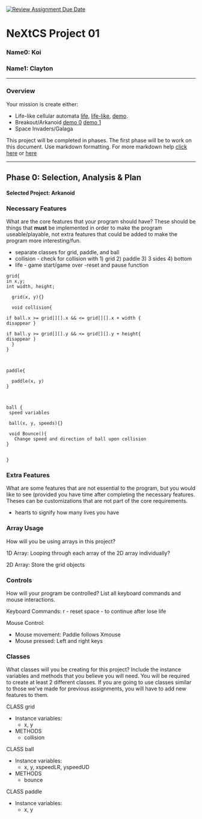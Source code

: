 [![Review Assignment Due Date](https://classroom.github.com/assets/deadline-readme-button-22041afd0340ce965d47ae6ef1cefeee28c7c493a6346c4f15d667ab976d596c.svg)](https://classroom.github.com/a/2bl0h1Mb)
# NeXtCS Project 01
### Name0: Koi
### Name1: Clayton
---

### Overview
Your mission is create either:
- Life-like cellular automata [life](https://en.wikipedia.org/wiki/Conway%27s_Game_of_Life), [life-like](https://en.wikipedia.org/wiki/Life-like_cellular_automaton), [demo](https://www.netlogoweb.org/launch#https://www.netlogoweb.org/assets/modelslib/Sample%20Models/Computer%20Science/Cellular%20Automata/Life.nlogo).
- Breakout/Arkanoid [demo 0](https://elgoog.im/breakout/)  [demo 1](https://www.crazygames.com/game/atari-breakout)
- Space Invaders/Galaga

This project will be completed in phases. The first phase will be to work on this document. Use markdown formatting. For more markdown help [click here](https://github.com/adam-p/markdown-here/wiki/Markdown-Cheatsheet) or [here](https://docs.github.com/en/get-started/writing-on-github/getting-started-with-writing-and-formatting-on-github/basic-writing-and-formatting-syntax)


---

## Phase 0: Selection, Analysis & Plan

#### Selected Project: Arkanoid

### Necessary Features
What are the core features that your program should have? These should be things that __must__ be implemented in order to make the program useable/playable, not extra features that could be added to make the program more interesting/fun.

- separate classes for grid, paddle, and ball
- collision - check for collision with 1) grid 2) paddle 3) 3 sides 4) bottom
- life - game start/game over
-reset and pause function
 
 ``` 
 grid{
 in x,y;
int width, height;

   grid(x, y){}

   void collision{

if ball.x >= grid[][].x && <= grid[][].x + width {
disappear }

if ball.y >= grid[][].y && <= grid[][].y + height{
disappear }
   }
 }



 paddle{
  
   paddle(x, y)
 }



 ball {
  speed variables

  ball(x, y, speeds){}

  void Bounce(){
    Change speed and direction of ball upon collision 
}

  
 }
 ```

### Extra Features
What are some features that are not essential to the program, but you would like to see (provided you have time after completing the necessary features. Theses can be customizations that are not part of the core requirements.
- hearts to signify how many lives you have 

### Array Usage
How will you be using arrays in this project?

1D Array:
Looping through each array of the 2D array individually?

2D Array:
Store the grid objects


### Controls
How will your program be controlled? List all keyboard commands and mouse interactions.

Keyboard Commands:
r - reset
space - to continue after lose life

Mouse Control:
- Mouse movement: Paddle follows Xmouse
- Mouse pressed: Left and right keys


### Classes
What classes will you be creating for this project? Include the instance variables and methods that you believe you will need. You will be required to create at least 2 different classes. If you are going to use classes similar to those we've made for previous assignments, you will have to add new features to them.

CLASS grid
- Instance variables:
  - x, y
- METHODS
  - collision

CLASS ball
- Instance variables:
  - x, y, xspeedLR, yspeedUD
- METHODS
  - bounce
 
CLASS paddle
- Instance variables:
  - x, y
